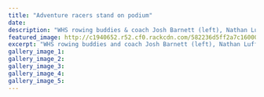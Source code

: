 ```yaml
---
title: "Adventure racers stand on podium"
date: 
description: "WHS rowing buddies & coach Josh Barnett (left), Nathan Luff, Brodie Manson, Guy Thompson & Matthew Wright finished 2nd in the college division of the Big Bang Adventure Race."
featured_image: http://c1940652.r52.cf0.rackcdn.com/582236d5ff2a7c16000002fa/Big-Bang-Adv-Race-5-Nov-2016-Josh-Barnett--students.jpg
excerpt: "WHS rowing buddies and coach Josh Barnett (left), Nathan Luff, Brodie Manson, Guy Thompson and Matthew Wright finished second in the college division of the Big Bang Adventure Race."
gallery_image_1: 
gallery_image_2: 
gallery_image_3: 
gallery_image_4: 
gallery_image_5: 
---
```

